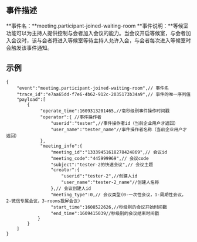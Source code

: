 ## 事件描述
**事件名：**meeting.participant-joined-waiting-room
**事件说明：**等候室功能可以为主持人提供控制与会者加入会议的能力。当会议开启等候室，与会者加入会议时，该与会者将进入等候室等待主持人允许入会，与会者每次进入等候室时会触发该事件通知。




## 示例
```Plaintext
{
    "event":"meeting.participant-joined-waiting-room",// 事件名
    "trace_id":"e7aa65dd-f7e6-4b62-912c-2035173b34a9",// 事件的唯一序列值
    "payload":[
        {
             "operate_time":1609313201465,//毫秒级别事件操作时间戳
             "operator":{ //事件操作者
                 "userid":"tester",//事件操作者id（当前企业用户才返回）
                 "user_name":"tester_name"//事件操作者名称（当前企业用户才返回）
             },            
             "meeting_info":{
                 "meeting_id":"13339451618278424869",// 会议id
                 "meeting_code":"445999969",// 会议code
                 "subject":"tester-2的快速会议",// 会议主题
                 "creator":{
                     "userid":"tester-2",//创建人id
                     "user_name":"tester-2_name"//创建人名称
                 },// 会议创建人id
                 "meeting_type":0,// 会议类型(0-一次性会议，1-周期性会议，2-微信专属会议，3-rooms投屏会议)
                 "start_time":1608522626,//秒级别的会议开始时间戳
                 "end_time":1609415039//秒级别的会议结束时间戳
            }
        }
    ]
}
```
